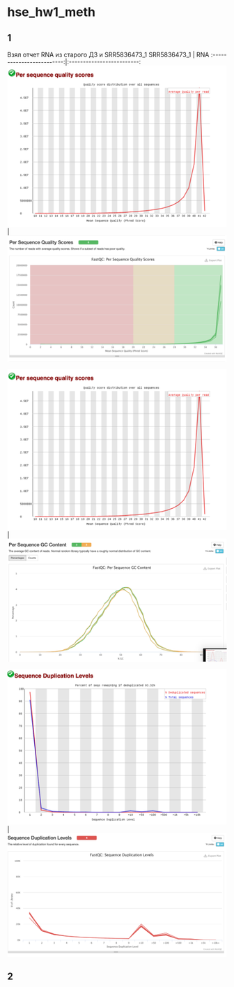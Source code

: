 # hse_hw1_meth

## 1
Взял отчет RNA из старого ДЗ и SRR5836473_1
SRR5836473_1            |  RNA
:-------------------------:|:-------------------------:
![](https://github.com/messlav/hse_hw1_meth/blob/main/images/Снимок%20экрана%202022-02-18%20в%2020.59.52.png)  |  ![](https://github.com/messlav/hse_hw1_meth/blob/main/images/Снимок%20экрана%202022-02-18%20в%2021.00.06.png)

![](https://github.com/messlav/hse_hw1_meth/blob/main/images/Снимок%20экрана%202022-02-18%20в%2020.59.52.png)  |  ![](https://github.com/messlav/hse_hw1_meth/blob/main/images/Снимок%20экрана%202022-02-18%20в%2021.00.26.png)

![](https://github.com/messlav/hse_hw1_meth/blob/main/images/Снимок%20экрана%202022-02-18%20в%2021.01.07.png)  |  ![](https://github.com/messlav/hse_hw1_meth/blob/main/images/Снимок%20экрана%202022-02-18%20в%2021.00.58.png)

## 2

